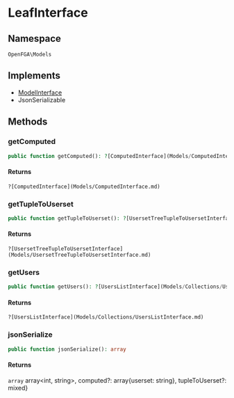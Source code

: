 # LeafInterface


## Namespace
`OpenFGA\Models`

## Implements
* [ModelInterface](Models/ModelInterface.md)
* JsonSerializable



## Methods
### getComputed


```php
public function getComputed(): ?[ComputedInterface](Models/ComputedInterface.md)
```



#### Returns
`?[ComputedInterface](Models/ComputedInterface.md)`

### getTupleToUserset


```php
public function getTupleToUserset(): ?[UsersetTreeTupleToUsersetInterface](Models/UsersetTreeTupleToUsersetInterface.md)
```



#### Returns
`?[UsersetTreeTupleToUsersetInterface](Models/UsersetTreeTupleToUsersetInterface.md)`

### getUsers


```php
public function getUsers(): ?[UsersListInterface](Models/Collections/UsersListInterface.md)
```



#### Returns
`?[UsersListInterface](Models/Collections/UsersListInterface.md)`

### jsonSerialize


```php
public function jsonSerialize(): array
```



#### Returns
`array`
 array&lt;int, string&gt;, computed?: array{userset: string}, tupleToUserset?: mixed}

